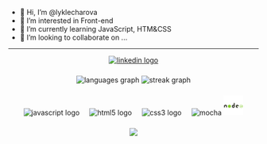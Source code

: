 - 👋 Hi, I’m @lyklecharova
- 👀 I’m interested in Front-end
- 🌱 I’m currently learning JavaScript, HTM&CSS
- 💞️ I’m looking to collaborate on ...

<hr>

<div align="center">
  <a href="https://www.linkedin.com/in/lilyana-klecharova-183311227/" target="_blank">
    <img src="https://raw.githubusercontent.com/maurodesouza/profile-readme-generator/master/src/assets/icons/social/linkedin/default.svg" width="52" height="40" alt="linkedin logo"  />
  </a>
</div>

###

<div align="center">
  <img src="https://github-readme-stats.vercel.app/api/top-langs?username=lyklecharova&locale=en&hide_title=true&layout=compact&card_width=320&langs_count=5&theme=vue-dark&hide_border=true&order=2" height="150" alt="languages graph"  />
  <img src="https://streak-stats.demolab.com?user=lyklecharova&locale=en&mode=daily&theme=vue-dark&hide_border=true&border_radius=5&order=3" height="150" alt="streak graph"  />
</div>

###

<div align="center">
  <img src="https://cdn.jsdelivr.net/gh/devicons/devicon/icons/javascript/javascript-original.svg" height="40" alt="javascript logo"  />
  <img width="12" />
  <img src="https://cdn.jsdelivr.net/gh/devicons/devicon/icons/html5/html5-original.svg" height="40" alt="html5 logo"  />
  <img width="12" />
  <img src="https://cdn.jsdelivr.net/gh/devicons/devicon/icons/css3/css3-original.svg" height="40" alt="css3 logo"  />
  <img width="12" />
   <img src="https://www.vectorlogo.zone/logos/mochajs/mochajs-icon.svg" alt="mocha" width="40" height="40"/>
  <img src="https://raw.githubusercontent.com/devicons/devicon/master/icons/nodejs/nodejs-original-wordmark.svg" alt="nodejs" width="40" height="40"/>
</div>

###

###

<div align="center">
  <img src="https://visitor-badge.laobi.icu/badge?page_id=lyklecharova.lyklecharova&"  />
</div>

###
